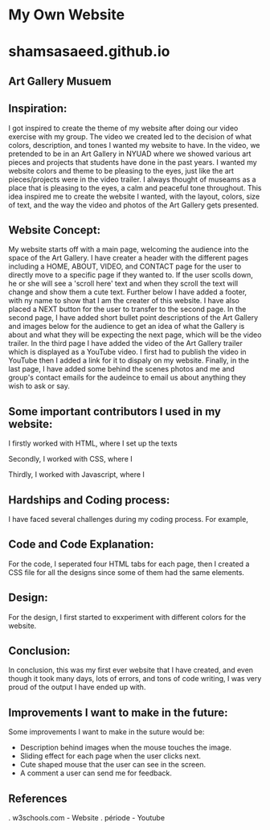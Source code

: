 # My Own Website

# shamsasaeed.github.io

## Art Gallery Musuem 

## Inspiration: 
I got inspired to create the theme of my website after doing our video exercise with my group. The video we created led to the decision of what colors, description, and tones I wanted my website to have. In the video, we pretended to be in an Art Gallery in NYUAD where we showed various art pieces and projects that students have done in the past years. I wanted my website colors and theme to be pleasing to the eyes, just like the art pieces/projects were in the video trailer. I always thought of museams as a place that is pleasing to the eyes, a calm and peaceful tone throughout. This idea inspired me to create the website I wanted, with the layout, colors, size of text, and the way the video and photos of the Art Gallery gets presented.

## Website Concept:
My website starts off with a main page, welcoming the audience into the space of the Art Gallery. I have creater a header with the different pages including a HOME, ABOUT, VIDEO, and CONTACT page for the user to directly move to a specific page if they wanted to. If the user scolls down, he or she will see a 'scroll here' text and when they scroll the text will change and show them a cute text. Further below I have added a footer, with ny name to show that I am the creater of this website. I have also placed a NEXT button for the user to transfer to the second page. In the second page, I have added short bullet point descriptions of the Art Gallery and images below for the audience to get an idea of what the Gallery is about and what they will be expecting the next page, which will be the video trailer. In the third page I have added the video of the Art Gallery trailer which is displayed as a YouTube video. I first had to publish the video in YouTube then I added a link for it to dispaly on my website. Finally, in the last page, I have added some behind the scenes photos and me and group's contact emails for the audeince to email us about anything they wish to ask or say.

## Some important contributors I used in my website:
I firstly worked with HTML, where I set up the texts 

Secondly, I worked with CSS, where I 

Thirdly, I worked with Javascript, where I

## Hardships and Coding process:
I have faced several challenges during my coding process. For example, 

## Code and Code Explanation: 
For the code, I seperated four HTML tabs for each page, then I created a CSS file for all the designs since some of them had the same elements.

## Design: 
For the design, I first started to exxperiment with different colors for the website.

## Conclusion:
In conclusion, this was my first ever website that I have created, and even though it took many days, lots of errors, and tons of code writing, I was very proud of the output I have ended up with.

## Improvements I want to make in the future:
Some improvements I want to make in the suture would be: 
- Description behind images when the mouse touches the image.
- Sliding effect for each page when the user clicks next.
- Cute shaped mouse that the user can see in the screen.
- A comment a user can send me for feedback.

## References 
. w3schools.com - Website
. période - Youtube
